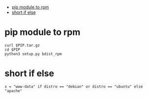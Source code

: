 <!--ts-->
   * [pip module to rpm](#pip-module-to-rpm)
   * [short if else](#short-if-else)

<!-- Added by: morelly_t1, at: Fri 06 Nov 2020 01:29:51 PM CET -->

<!--te-->

# pip module to rpm
```
curl $PIP.tar.gz 
cd $PIP
python3 setup.py bdist_rpm
```

# short if else
```
x = "www-data" if distro == "debian" or distro == "ubuntu" else "apache"
```